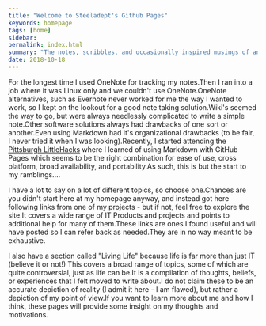 ```yaml
---
title: "Welcome to Steeladept's Github Pages"
keywords: homepage
tags: [home]
sidebar: 
permalink: index.html
summary: "The notes, scribbles, and occasionally inspired musings of an IT Generalist and DevOps Engineer."
date: 2018-10-18
---
```


For the longest time I used OneNote for tracking my notes.Then I ran into a job where it was Linux only and we couldn't use OneNote.OneNote alternatives, such as Evernote never worked for me the way I wanted to work, so I kept on the lookout for a good note taking solution.Wiki's seemed the way to go, but were always needlessly complicated to write a simple note.Other software solutions always had drawbacks of one sort or another.Even using Markdown had it's organizational drawbacks (to be fair, I never tried it when I was looking).Recently, I started attending the [Pittsburgh LittleHacks](https://capozza.io/little-hack/) where I learned of using Markdown with GitHub Pages which seems to be the right combination for ease of use, cross platform, broad availability, and portability.As such, this is but the start to my ramblings....

I have a lot to say on a lot of different topics, so choose one.Chances are you didn't start here at my homepage anyway, and instead got here following links from one of my projects - but if not, feel free to explore the site.It covers a wide range of IT Products and projects and points to additional help for many of them.These links are ones I found useful and will have posted so I can refer back as needed.They are in no way meant to be exhaustive.

I also have a section called "Living Life" because life is far more than just IT (believe it or not!)  This covers a broad range of topics, some of which are quite controversial, just as life can be.It is a compilation of thoughts, beliefs, or experiences that I felt moved to write about.I do not claim these to be an accurate depiction of reality (I admit it here - I am flawed), but rather a depiction of my point of view.If you want to learn more about me and how I think, these pages will provide some insight on my thoughts and motivations.